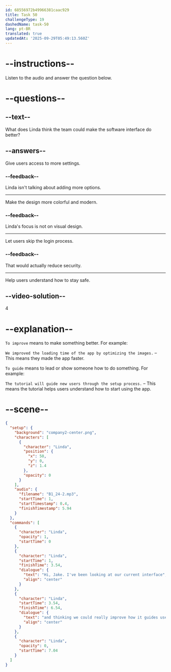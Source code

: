 ```yaml
---
id: 68556972b49966381caac929
title: Task 50
challengeType: 19
dashedName: task-50
lang: pt-BR
translated: true
updatedAt: '2025-09-29T05:49:13.560Z'
---
```


<!-- (Audio) Linda: Hi, Jake. I've been looking at our current interface and thinking we could really improve how it guides users on security. -->

# --instructions--

Listen to the audio and answer the question below.

# --questions--

## --text--

What does Linda think the team could make the software interface do better?

## --answers--

Give users access to more settings.

### --feedback--

Linda isn't talking about adding more options.

---

Make the design more colorful and modern.

### --feedback--

Linda's focus is not on visual design.

---

Let users skip the login process.

### --feedback--

That would actually reduce security.

---

Help users understand how to stay safe.

## --video-solution--

4

# --explanation--

`To improve` means to make something better. For example:

`We improved the loading time of the app by optimizing the images.` – This means they made the app faster.

`To guide` means to lead or show someone how to do something. For example:

`The tutorial will guide new users through the setup process.` – This means the tutorial helps users understand how to start using the app.

# --scene--

```json
{
  "setup": {
    "background": "company2-center.png",
    "characters": [
      {
        "character": "Linda",
        "position": {
          "x": 50,
          "y": 0,
          "z": 1.4
        },
        "opacity": 0
      }
    ],
    "audio": {
      "filename": "B1_24-2.mp3",
      "startTime": 1,
      "startTimestamp": 0.4,
      "finishTimestamp": 5.94
    }
  },
  "commands": [
    {
      "character": "Linda",
      "opacity": 1,
      "startTime": 0
    },
    {
      "character": "Linda",
      "startTime": 1,
      "finishTime": 3.54,
      "dialogue": {
        "text": "Hi, Jake. I've been looking at our current interface",
        "align": "center"
      }
    },
    {
      "character": "Linda",
      "startTime": 3.54,
      "finishTime": 6.54,
      "dialogue": {
        "text": "and thinking we could really improve how it guides users on security.",
        "align": "center"
      }
    },
    {
      "character": "Linda",
      "opacity": 0,
      "startTime": 7.04
    }
  ]
}
```

